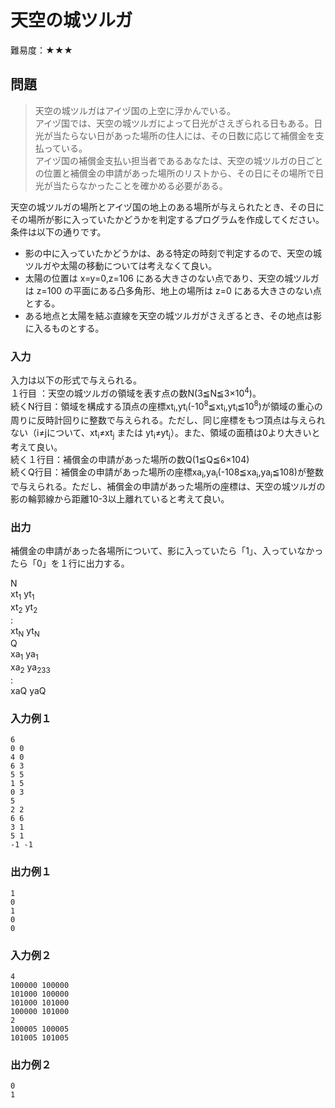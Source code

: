 # 天空の城ツルガ 
難易度：★★★


## 問題
> 天空の城ツルガはアイヅ国の上空に浮かんでいる。    
> アイヅ国では、天空の城ツルガによって日光がさえぎられる日もある。日光が当たらない日があった場所の住人には、その日数に応じて補償金を支払っている。    
> アイヅ国の補償金支払い担当者であるあなたは、天空の城ツルガの日ごとの位置と補償金の申請があった場所のリストから、その日にその場所で日光が当たらなかったことを確かめる必要がある。

天空の城ツルガの場所とアイヅ国の地上のある場所が与えられたとき、その日にその場所が影に入っていたかどうかを判定するプログラムを作成してください。
条件は以下の通りです。
- 影の中に入っていたかどうかは、ある特定の時刻で判定するので、天空の城ツルガや太陽の移動については考えなくて良い。    
- 太陽の位置は x=y=0,z=106 にある大きさのない点であり、天空の城ツルガは z=100 の平面にある凸多角形、地上の場所は z=0 にある大きさのない点とする。    
- ある地点と太陽を結ぶ直線を天空の城ツルガがさえぎるとき、その地点は影に入るものとする。

### 入力
入力は以下の形式で与えられる。    
１行目   ：天空の城ツルガの領域を表す点の数N(3≦N≦3×10<sup>4</sup>)。    
続くN行目：領域を構成する頂点の座標xt<sub>i</sub>,yt<sub>i</sub>(-10<sup>8</sup>≦xt<sub>i</sub>,yt<sub>i</sub>≦10<sup>8</sup>)が領域の重心の周りに反時計回りに整数で与えられる。ただし、同じ座標をもつ頂点は与えられない（i≠jについて、xt<sub>i</sub>≠xt<sub>j</sub> または yt<sub>i</sub>≠yt<sub>j</sub>）。また、領域の面積は0より大きいと考えて良い。    
続く１行目：補償金の申請があった場所の数Q(1≦Q≦6×104)    
続くQ行目：補償金の申請があった場所の座標xa<sub>i</sub>,ya<sub>i</sub>(-108≦xa<sub>i</sub>,ya<sub>i</sub>≦108)が整数で与えられる。ただし、補償金の申請があった場所の座標は、天空の城ツルガの影の輪郭線から距離10-3以上離れていると考えて良い。    


### 出力
補償金の申請があった各場所について、影に入っていたら「1」、入っていなかったら「0」を１行に出力する。

N  
xt<sub>1</sub> yt<sub>1</sub>  
xt<sub>2</sub> yt<sub>2</sub>  
:  
xt<sub>N</sub> yt<sub>N</sub>  
Q  
xa<sub>1</sub> ya<sub>1</sub>  
xa<sub>2</sub> ya<sub>233</sub>  
:  
xaQ yaQ  


### 入力例１ 
```
6
0 0
4 0
6 3
5 5
1 5
0 3
5
2 2
6 6
3 1
5 1 
-1 -1
```

### 出力例１
```
1
0
1
0
0
```

### 入力例２ 
```
4
100000 100000
101000 100000
101000 101000
100000 101000
2
100005 100005
101005 101005
```



### 出力例２
```
0
1 
```